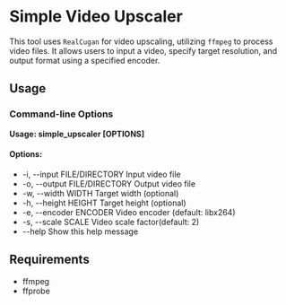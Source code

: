 # Simple Video Upscaler

This tool uses `RealCugan` for video upscaling, utilizing `ffmpeg` to process video files.
It allows users to input a video, specify target resolution, and output format using a specified encoder.

## Usage

### Command-line Options

**Usage: simple_upscaler [OPTIONS]**

#### Options:
- -i, --input FILE/DIRECTORY Input video file
- -o, --output FILE/DIRECTORY Output video file
- -w, --width WIDTH Target width (optional)
- -h, --height HEIGHT Target height (optional)
- -e, --encoder ENCODER Video encoder (default: libx264)
- -s, --scale SCALE Video scale factor(default: 2)
- --help Show this help message

## Requirements

- ffmpeg
- ffprobe